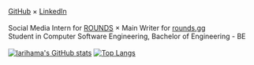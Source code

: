 [GitHub](https://github.com/larihama/) × [LinkedIn](https://www.linkedin.com/in/larihama/)<br>
<br>
Social Media Intern for [ROUNDS](https://rounds.gg/) × Main Writer for [rounds.gg](https://rounds.gg/)<br>
Student in Computer Software Engineering, Bachelor of Engineering - BE<br>
<br>
[![larihama's GitHub stats](https://github-readme-stats.vercel.app/api?username=larihama&show_icons=true&theme=transparent&hide_border=true&text_color=6D6D7D&title_color=D9000D&icon_color=6D6D7D)](https://github.com/anuraghazra/github-readme-stats) [![Top Langs](https://github-readme-stats.vercel.app/api/top-langs/?username=larihama&theme=transparent&hide_border=true&layout=compact&text_color=6D6D7D&title_color=D9000D&icon_color=6D6D7D)](https://github.com/anuraghazra/github-readme-stats)
